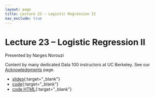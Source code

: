 ```yaml
---
layout: page
title: Lecture 23 – Logistic Regression II
nav_exclude: true
---
```


# Lecture 23 – Logistic Regression II

Presented by Narges Norouzi

Content by many dedicated Data 100 instructors at UC Berkeley. See our [Acknowledgments](../../acks) page.

- [slides](https://docs.google.com/presentation/d/122VojbAKiKGWcUVw2uN-xLOUo4jEnHJU78kJl0rGTN8/edit?usp=sharing){:target="_blank"}
- [code](https://data100.datahub.berkeley.edu/hub/user-redirect/git-pull?repo=https%3A%2F%2Fgithub.com%2FDS-100%2Ffa23-student&urlpath=lab%2Ftree%2Ffa23-student%2Flecture%2Flec23%2Flec23.ipynb&branch=main){:target="_blank"}
- [code HTML](../../resources/assets/lectures/lec23/lec23.html){:target="_blank"}
